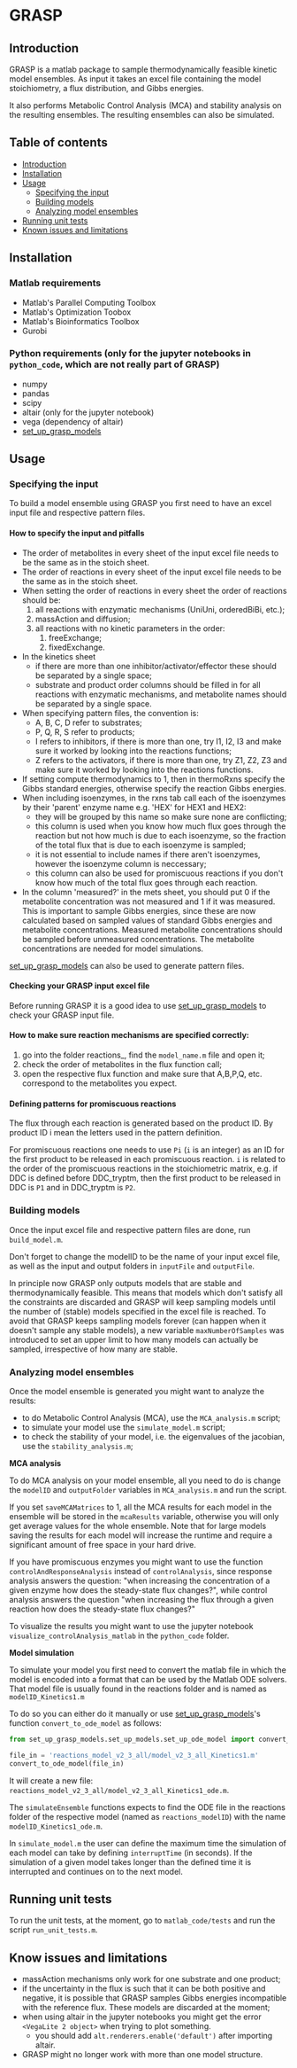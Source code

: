# GRASP

## Introduction 

GRASP is a matlab package to sample thermodynamically feasible kinetic model ensembles.
As input it takes an excel file containing the model stoichiometry, a flux distribution, and Gibbs energies.

It also performs Metabolic Control Analysis (MCA) and stability analysis on the resulting ensembles. The resulting ensembles can also be simulated. 


## Table of contents

* [Introduction](#introduction)
* [Installation](#installation)
* [Usage](#usage)
  * [Specifying the input](#specifying-the-input)
  * [Building models](#building-models)
  * [Analyzing model ensembles](#analyzing-model-ensembles)
* [Running unit tests](#running-unit-tests)
* [Known issues and limitations](#known-issues-and-limitations)


## Installation

### Matlab requirements

* Matlab's Parallel Computing Toolbox
* Matlab's Optimization Toobox
* Matlab's Bioinformatics Toolbox
* Gurobi

### Python requirements (only for the jupyter notebooks in `python_code`, which are not really part of GRASP)

* numpy
* pandas
* scipy
* altair (only for the jupyter notebook)
* vega (dependency of altair)
* [set_up_grasp_models](https://github.com/biosustain/set_up_grasp_models)


## Usage

### Specifying the input
To build a model ensemble using GRASP you first need to have an excel input file and respective pattern files.


#### How to specify the input and pitfalls

* The order of metabolites in every sheet of the input excel file needs to be the same as in the stoich sheet.
* The order of reactions in every sheet of the input excel file needs to be the same as in the stoich sheet.
* When setting the order of reactions in every sheet the order of reactions should be:
	1. all reactions with enzymatic mechanisms (UniUni, orderedBiBi, etc.);
	2. massAction and diffusion;
	3. all reactions with no kinetic parameters in the order:
		1. freeExchange;
		2. fixedExchange.
* In the kinetics sheet
	* if there are more than one inhibitor/activator/effector these should be separated by a single space;
	* substrate and product order columns should be filled in for all reactions with enzymatic mechanisms, and metabolite names should be separated by a single space.
* When specifying pattern files, the convention is:
	* A, B, C, D refer to substrates;
	* P, Q, R, S refer to products;
	* I refers to inhibitors, if there is more than one, try I1, I2, I3 and make sure it worked by looking into the reactions functions;
	* Z refers to the activators, if there is more than one, try Z1, Z2, Z3 and make sure it worked by looking into the reactions functions.
* If setting compute thermodynamics to 1, then in thermoRxns specify the Gibbs standard energies, otherwise specify the reaction Gibbs energies.
* When including isoenzymes, in the rxns tab call each of the isoenzymes by their 'parent' enzyme name e.g. 'HEX' for HEX1 and HEX2:
	* they will be grouped by this name so make sure none are conflicting;
	* this column is used when you know how much flux goes through the reaction but not how much is due to each isoenzyme, so the fraction of the total flux that is due to each isoenzyme is sampled;
	* it is not essential to include names if there aren't isoenzymes, however the isoenzyme column is neccessary;
	* this column can also be used for promiscuous reactions if you don't know how much of the total flux goes through each reaction.
* In the column 'measured?' in the mets sheet, you should put 0 if the metabolite concentration was not measured and 1 if it was measured. This is important to sample Gibbs energies, since these are now calculated based on sampled values of standard Gibbs energies and metabolite concentrations. Measured metabolite concentrations should be sampled before unmeasured concentrations. The metabolite concentrations are needed for model simulations. 


[set_up_grasp_models](https://github.com/biosustain/set_up_grasp_models) can also be used to generate pattern files.


#### Checking your GRASP input excel file

Before running GRASP it is a good idea to use [set_up_grasp_models](https://github.com/biosustain/set_up_grasp_models) to check your GRASP input file.



#### How to make sure reaction mechanisms are specified correctly:

1. go into the folder reactions_<modelID>, find the `model_name.m` file and open it;
2. check the order of metabolites in the flux function call;
3. open the respective flux function and make sure that A,B,P,Q, etc. correspond to the metabolites you expect.


#### Defining patterns for promiscuous reactions

The flux through each reaction is generated based on the product ID. By product ID i mean the letters used in the pattern definition.  

For promiscuous reactions one needs to use `Pi` (`i` is an integer) as an ID for the first product to be released in each promiscuous reaction.
`i` is related to the order of the promiscuous reactions in the stoichiometric matrix, e.g. if DDC is defined before DDC_tryptm, then the first product to be released in DDC is `P1` and in DDC_tryptm is `P2`.  


### Building models

Once the input excel file and respective pattern files are done, run `build_model.m`.

Don't forget to change the modelID to be the name of your input excel file, as well as the input and output folders in `inputFile` and `outputFile`.

In principle now GRASP only outputs models that are stable and thermodynamically feasible. This means that models which don't satisfy all the constraints are discarded and GRASP will keep sampling models until the number of (stable) models specified in the excel file is reached. 
To avoid that GRASP keeps sampling models forever (can happen when it doesn't sample any stable models), a new variable `maxNumberOfSamples` was introduced to set an upper limit to how many models can actually be sampled, irrespective of how many are stable. 

### Analyzing model ensembles

Once the model ensemble is generated you might want to analyze the results:
 - to do Metabolic Control Analysis (MCA), use the `MCA_analysis.m` script;
 - to simulate your model use the `simulate_model.m` script;
 - to check the stability of your model, i.e. the eigenvalues of the jacobian, use the `stability_analysis.m`;


**MCA analysis**

To do MCA analysis on your model ensemble, all you need to do is change the `modelID` and `outputFolder` variables in `MCA_analysis.m` and run the script.

If you set `saveMCAMatrices` to 1, all the MCA results for each model in the ensemble will be stored in the `mcaResults` variable, otherwise you will only get average values for the whole ensemble.
Note that for large models saving the results for each model will increase the runtime and require a significant amount of free space in your hard drive.

If you have promiscuous enzymes you might want to use the function `controlAndResponseAnalysis` instead of `controlAnalysis`, since response analysis answers the question: "when increasing the concentration of a given enzyme how does the steady-state flux changes?", while control analysis answers the question "when increasing the flux through a given reaction how does the steady-state flux changes?"

To visualize the results you might want to use the jupyter notebook `visualize_controlAnalysis_matlab` in the `python_code` folder.


**Model simulation**

To simulate your model you first need to convert the matlab file in which the model is encoded into a format that can be used by the Matlab ODE solvers. 
That model file is usually found in the reactions folder and is named as `modelID_Kinetics1.m`

To do so you can either do it manually or use [set_up_grasp_models](https://github.com/biosustain/set_up_grasp_models)'s function `convert_to_ode_model` as follows: 

```python
from set_up_grasp_models.set_up_models.set_up_ode_model import convert_to_ode_model

file_in = 'reactions_model_v2_3_all/model_v2_3_all_Kinetics1.m'
convert_to_ode_model(file_in)
```

It will create a new file: `reactions_model_v2_3_all/model_v2_3_all_Kinetics1_ode.m`.

The `simulateEnsemble` functions expects to find the ODE file in the reactions folder of the respective model (named as `reactions_modelID`) with the name `modelID_Kinetics1_ode.m`.

In `simulate_model.m` the user can define the maximum time the simulation of each model can take by defining `interruptTime` (in seconds). If the simulation of a given model takes longer than the defined time it is interrupted and continues on to the next model.


## Running unit tests

To run the unit tests, at the moment, go to `matlab_code/tests` and run the script `run_unit_tests.m`.



## Know issues and limitations

 - massAction mechanisms only work for one substrate and one product;
 - if the uncertainty in the flux is such that it can be both positive and negative, it is possible that GRASP samples Gibbs energies incompatible with the reference flux. These models are discarded at the moment;
 - when using altair in the jupyter notebooks you might get the error `<VegaLite 2 object>` when trying to plot something. 
    - you should add `alt.renderers.enable('default')` after importing altair. 
 - GRASP might no longer work with more than one model structure.
